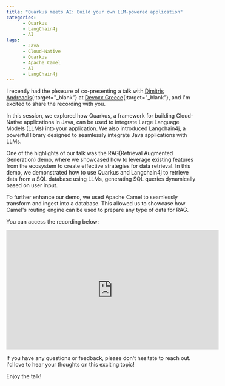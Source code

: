 ```yaml
---
title: "Quarkus meets AI: Build your own LLM-powered application"
categories:
      - Quarkus
      - LangChain4j
      - AI
tags:
      - Java
      - Cloud-Native
      - Quarkus
      - Apache Camel
      - AI
      - LangChain4j
---
```


I recently had the pleasure of co-presenting a talk with [Dimitris Andreadis](https://twitter.com/dandreadis){:target="_blank"} at [Devoxx Greece](https://devoxx.gr/){:target="_blank"}, and I'm excited to share the recording with you.

In this session, we explored how Quarkus, a framework for building Cloud-Native applications in Java, can be used to integrate Large Language Models (LLMs) into your application. We also introduced Langchain4j, a powerful library designed to seamlessly integrate Java applications with
LLMs.

One of the highlights of our talk was the RAG(Retrieval Augmented Generation) demo, where we showcased how to leverage existing features from the ecosystem to create effective strategies for data retrieval. In this demo, we demonstrated how to use Quarkus and Langchain4j to retrieve data from a SQL
database using LLMs, generating SQL queries dynamically based on user input.


To further enhance our demo, we used Apache Camel to seamlessly transform and ingest into a database. This allowed us to showcase how Camel's routing engine can be used to prepare any type of data for RAG.

You can access the recording below:

<iframe src="https://www.youtube.com/embed/glQcaVRTlV0" width="560" height="315" frameborder="0"> </iframe>

If you have any questions or feedback, please don't hesitate to reach out. I'd love to hear your thoughts on this exciting topic! 

Enjoy the talk!
